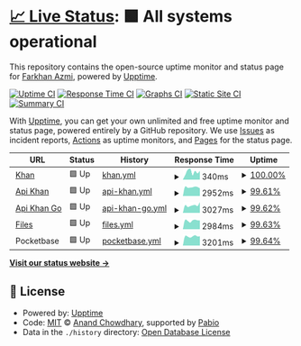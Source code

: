 # [📈 Live Status](https://foneazmi.github.io): <!--live status--> **🟩 All systems operational**

This repository contains the open-source uptime monitor and status page for [Farkhan Azmi](khan.my.id), powered by [Upptime](https://github.com/upptime/upptime).

[![Uptime CI](https://github.com/foneazmi/status/workflows/Uptime%20CI/badge.svg)](https://github.com/foneazmi/status/actions?query=workflow%3A%22Uptime+CI%22)
[![Response Time CI](https://github.com/foneazmi/status/workflows/Response%20Time%20CI/badge.svg)](https://github.com/foneazmi/status/actions?query=workflow%3A%22Response+Time+CI%22)
[![Graphs CI](https://github.com/foneazmi/status/workflows/Graphs%20CI/badge.svg)](https://github.com/foneazmi/status/actions?query=workflow%3A%22Graphs+CI%22)
[![Static Site CI](https://github.com/foneazmi/status/workflows/Static%20Site%20CI/badge.svg)](https://github.com/foneazmi/status/actions?query=workflow%3A%22Static+Site+CI%22)
[![Summary CI](https://github.com/foneazmi/status/workflows/Summary%20CI/badge.svg)](https://github.com/foneazmi/status/actions?query=workflow%3A%22Summary+CI%22)

With [Upptime](https://upptime.js.org), you can get your own unlimited and free uptime monitor and status page, powered entirely by a GitHub repository. We use [Issues](https://github.com/foneazmi/status/issues) as incident reports, [Actions](https://github.com/foneazmi/status/actions) as uptime monitors, and [Pages](https://foneazmi.github.io) for the status page.

<!--start: status pages-->
<!-- This summary is generated by Upptime (https://github.com/upptime/upptime) -->
<!-- Do not edit this manually, your changes will be overwritten -->
<!-- prettier-ignore -->
| URL | Status | History | Response Time | Uptime |
| --- | ------ | ------- | ------------- | ------ |
| <img alt="" src="https://icons.duckduckgo.com/ip3/khan.my.id.ico" height="13"> [Khan](https://khan.my.id) | 🟩 Up | [khan.yml](https://github.com/foneazmi/status/commits/HEAD/history/khan.yml) | <details><summary><img alt="Response time graph" src="./graphs/khan/response-time-week.png" height="20"> 340ms</summary><br><a href="https://status.khan.my.id/history/khan"><img alt="Response time 372" src="https://img.shields.io/endpoint?url=https%3A%2F%2Fraw.githubusercontent.com%2Ffoneazmi%2Fstatus%2FHEAD%2Fapi%2Fkhan%2Fresponse-time.json"></a><br><a href="https://status.khan.my.id/history/khan"><img alt="24-hour response time 250" src="https://img.shields.io/endpoint?url=https%3A%2F%2Fraw.githubusercontent.com%2Ffoneazmi%2Fstatus%2FHEAD%2Fapi%2Fkhan%2Fresponse-time-day.json"></a><br><a href="https://status.khan.my.id/history/khan"><img alt="7-day response time 340" src="https://img.shields.io/endpoint?url=https%3A%2F%2Fraw.githubusercontent.com%2Ffoneazmi%2Fstatus%2FHEAD%2Fapi%2Fkhan%2Fresponse-time-week.json"></a><br><a href="https://status.khan.my.id/history/khan"><img alt="30-day response time 314" src="https://img.shields.io/endpoint?url=https%3A%2F%2Fraw.githubusercontent.com%2Ffoneazmi%2Fstatus%2FHEAD%2Fapi%2Fkhan%2Fresponse-time-month.json"></a><br><a href="https://status.khan.my.id/history/khan"><img alt="1-year response time 372" src="https://img.shields.io/endpoint?url=https%3A%2F%2Fraw.githubusercontent.com%2Ffoneazmi%2Fstatus%2FHEAD%2Fapi%2Fkhan%2Fresponse-time-year.json"></a></details> | <details><summary><a href="https://status.khan.my.id/history/khan">100.00%</a></summary><a href="https://status.khan.my.id/history/khan"><img alt="All-time uptime 100.00%" src="https://img.shields.io/endpoint?url=https%3A%2F%2Fraw.githubusercontent.com%2Ffoneazmi%2Fstatus%2FHEAD%2Fapi%2Fkhan%2Fuptime.json"></a><br><a href="https://status.khan.my.id/history/khan"><img alt="24-hour uptime 100.00%" src="https://img.shields.io/endpoint?url=https%3A%2F%2Fraw.githubusercontent.com%2Ffoneazmi%2Fstatus%2FHEAD%2Fapi%2Fkhan%2Fuptime-day.json"></a><br><a href="https://status.khan.my.id/history/khan"><img alt="7-day uptime 100.00%" src="https://img.shields.io/endpoint?url=https%3A%2F%2Fraw.githubusercontent.com%2Ffoneazmi%2Fstatus%2FHEAD%2Fapi%2Fkhan%2Fuptime-week.json"></a><br><a href="https://status.khan.my.id/history/khan"><img alt="30-day uptime 100.00%" src="https://img.shields.io/endpoint?url=https%3A%2F%2Fraw.githubusercontent.com%2Ffoneazmi%2Fstatus%2FHEAD%2Fapi%2Fkhan%2Fuptime-month.json"></a><br><a href="https://status.khan.my.id/history/khan"><img alt="1-year uptime 100.00%" src="https://img.shields.io/endpoint?url=https%3A%2F%2Fraw.githubusercontent.com%2Ffoneazmi%2Fstatus%2FHEAD%2Fapi%2Fkhan%2Fuptime-year.json"></a></details>
| <img alt="" src="https://icons.duckduckgo.com/ip3/api.khan.my.id.ico" height="13"> [Api Khan](https://api.khan.my.id) | 🟩 Up | [api-khan.yml](https://github.com/foneazmi/status/commits/HEAD/history/api-khan.yml) | <details><summary><img alt="Response time graph" src="./graphs/api-khan/response-time-week.png" height="20"> 2952ms</summary><br><a href="https://status.khan.my.id/history/api-khan"><img alt="Response time 2615" src="https://img.shields.io/endpoint?url=https%3A%2F%2Fraw.githubusercontent.com%2Ffoneazmi%2Fstatus%2FHEAD%2Fapi%2Fapi-khan%2Fresponse-time.json"></a><br><a href="https://status.khan.my.id/history/api-khan"><img alt="24-hour response time 7058" src="https://img.shields.io/endpoint?url=https%3A%2F%2Fraw.githubusercontent.com%2Ffoneazmi%2Fstatus%2FHEAD%2Fapi%2Fapi-khan%2Fresponse-time-day.json"></a><br><a href="https://status.khan.my.id/history/api-khan"><img alt="7-day response time 2952" src="https://img.shields.io/endpoint?url=https%3A%2F%2Fraw.githubusercontent.com%2Ffoneazmi%2Fstatus%2FHEAD%2Fapi%2Fapi-khan%2Fresponse-time-week.json"></a><br><a href="https://status.khan.my.id/history/api-khan"><img alt="30-day response time 1492" src="https://img.shields.io/endpoint?url=https%3A%2F%2Fraw.githubusercontent.com%2Ffoneazmi%2Fstatus%2FHEAD%2Fapi%2Fapi-khan%2Fresponse-time-month.json"></a><br><a href="https://status.khan.my.id/history/api-khan"><img alt="1-year response time 2615" src="https://img.shields.io/endpoint?url=https%3A%2F%2Fraw.githubusercontent.com%2Ffoneazmi%2Fstatus%2FHEAD%2Fapi%2Fapi-khan%2Fresponse-time-year.json"></a></details> | <details><summary><a href="https://status.khan.my.id/history/api-khan">99.61%</a></summary><a href="https://status.khan.my.id/history/api-khan"><img alt="All-time uptime 99.73%" src="https://img.shields.io/endpoint?url=https%3A%2F%2Fraw.githubusercontent.com%2Ffoneazmi%2Fstatus%2FHEAD%2Fapi%2Fapi-khan%2Fuptime.json"></a><br><a href="https://status.khan.my.id/history/api-khan"><img alt="24-hour uptime 97.28%" src="https://img.shields.io/endpoint?url=https%3A%2F%2Fraw.githubusercontent.com%2Ffoneazmi%2Fstatus%2FHEAD%2Fapi%2Fapi-khan%2Fuptime-day.json"></a><br><a href="https://status.khan.my.id/history/api-khan"><img alt="7-day uptime 99.61%" src="https://img.shields.io/endpoint?url=https%3A%2F%2Fraw.githubusercontent.com%2Ffoneazmi%2Fstatus%2FHEAD%2Fapi%2Fapi-khan%2Fuptime-week.json"></a><br><a href="https://status.khan.my.id/history/api-khan"><img alt="30-day uptime 99.91%" src="https://img.shields.io/endpoint?url=https%3A%2F%2Fraw.githubusercontent.com%2Ffoneazmi%2Fstatus%2FHEAD%2Fapi%2Fapi-khan%2Fuptime-month.json"></a><br><a href="https://status.khan.my.id/history/api-khan"><img alt="1-year uptime 99.73%" src="https://img.shields.io/endpoint?url=https%3A%2F%2Fraw.githubusercontent.com%2Ffoneazmi%2Fstatus%2FHEAD%2Fapi%2Fapi-khan%2Fuptime-year.json"></a></details>
| <img alt="" src="https://icons.duckduckgo.com/ip3/api-go.khan.my.id.ico" height="13"> [Api Khan Go](https://api-go.khan.my.id) | 🟩 Up | [api-khan-go.yml](https://github.com/foneazmi/status/commits/HEAD/history/api-khan-go.yml) | <details><summary><img alt="Response time graph" src="./graphs/api-khan-go/response-time-week.png" height="20"> 3027ms</summary><br><a href="https://status.khan.my.id/history/api-khan-go"><img alt="Response time 2537" src="https://img.shields.io/endpoint?url=https%3A%2F%2Fraw.githubusercontent.com%2Ffoneazmi%2Fstatus%2FHEAD%2Fapi%2Fapi-khan-go%2Fresponse-time.json"></a><br><a href="https://status.khan.my.id/history/api-khan-go"><img alt="24-hour response time 7229" src="https://img.shields.io/endpoint?url=https%3A%2F%2Fraw.githubusercontent.com%2Ffoneazmi%2Fstatus%2FHEAD%2Fapi%2Fapi-khan-go%2Fresponse-time-day.json"></a><br><a href="https://status.khan.my.id/history/api-khan-go"><img alt="7-day response time 3027" src="https://img.shields.io/endpoint?url=https%3A%2F%2Fraw.githubusercontent.com%2Ffoneazmi%2Fstatus%2FHEAD%2Fapi%2Fapi-khan-go%2Fresponse-time-week.json"></a><br><a href="https://status.khan.my.id/history/api-khan-go"><img alt="30-day response time 1528" src="https://img.shields.io/endpoint?url=https%3A%2F%2Fraw.githubusercontent.com%2Ffoneazmi%2Fstatus%2FHEAD%2Fapi%2Fapi-khan-go%2Fresponse-time-month.json"></a><br><a href="https://status.khan.my.id/history/api-khan-go"><img alt="1-year response time 2537" src="https://img.shields.io/endpoint?url=https%3A%2F%2Fraw.githubusercontent.com%2Ffoneazmi%2Fstatus%2FHEAD%2Fapi%2Fapi-khan-go%2Fresponse-time-year.json"></a></details> | <details><summary><a href="https://status.khan.my.id/history/api-khan-go">99.62%</a></summary><a href="https://status.khan.my.id/history/api-khan-go"><img alt="All-time uptime 99.81%" src="https://img.shields.io/endpoint?url=https%3A%2F%2Fraw.githubusercontent.com%2Ffoneazmi%2Fstatus%2FHEAD%2Fapi%2Fapi-khan-go%2Fuptime.json"></a><br><a href="https://status.khan.my.id/history/api-khan-go"><img alt="24-hour uptime 97.35%" src="https://img.shields.io/endpoint?url=https%3A%2F%2Fraw.githubusercontent.com%2Ffoneazmi%2Fstatus%2FHEAD%2Fapi%2Fapi-khan-go%2Fuptime-day.json"></a><br><a href="https://status.khan.my.id/history/api-khan-go"><img alt="7-day uptime 99.62%" src="https://img.shields.io/endpoint?url=https%3A%2F%2Fraw.githubusercontent.com%2Ffoneazmi%2Fstatus%2FHEAD%2Fapi%2Fapi-khan-go%2Fuptime-week.json"></a><br><a href="https://status.khan.my.id/history/api-khan-go"><img alt="30-day uptime 99.91%" src="https://img.shields.io/endpoint?url=https%3A%2F%2Fraw.githubusercontent.com%2Ffoneazmi%2Fstatus%2FHEAD%2Fapi%2Fapi-khan-go%2Fuptime-month.json"></a><br><a href="https://status.khan.my.id/history/api-khan-go"><img alt="1-year uptime 99.81%" src="https://img.shields.io/endpoint?url=https%3A%2F%2Fraw.githubusercontent.com%2Ffoneazmi%2Fstatus%2FHEAD%2Fapi%2Fapi-khan-go%2Fuptime-year.json"></a></details>
| <img alt="" src="https://icons.duckduckgo.com/ip3/file.khan.my.id.ico" height="13"> [Files](https://file.khan.my.id) | 🟩 Up | [files.yml](https://github.com/foneazmi/status/commits/HEAD/history/files.yml) | <details><summary><img alt="Response time graph" src="./graphs/files/response-time-week.png" height="20"> 2984ms</summary><br><a href="https://status.khan.my.id/history/files"><img alt="Response time 2222" src="https://img.shields.io/endpoint?url=https%3A%2F%2Fraw.githubusercontent.com%2Ffoneazmi%2Fstatus%2FHEAD%2Fapi%2Ffiles%2Fresponse-time.json"></a><br><a href="https://status.khan.my.id/history/files"><img alt="24-hour response time 7175" src="https://img.shields.io/endpoint?url=https%3A%2F%2Fraw.githubusercontent.com%2Ffoneazmi%2Fstatus%2FHEAD%2Fapi%2Ffiles%2Fresponse-time-day.json"></a><br><a href="https://status.khan.my.id/history/files"><img alt="7-day response time 2984" src="https://img.shields.io/endpoint?url=https%3A%2F%2Fraw.githubusercontent.com%2Ffoneazmi%2Fstatus%2FHEAD%2Fapi%2Ffiles%2Fresponse-time-week.json"></a><br><a href="https://status.khan.my.id/history/files"><img alt="30-day response time 1516" src="https://img.shields.io/endpoint?url=https%3A%2F%2Fraw.githubusercontent.com%2Ffoneazmi%2Fstatus%2FHEAD%2Fapi%2Ffiles%2Fresponse-time-month.json"></a><br><a href="https://status.khan.my.id/history/files"><img alt="1-year response time 2222" src="https://img.shields.io/endpoint?url=https%3A%2F%2Fraw.githubusercontent.com%2Ffoneazmi%2Fstatus%2FHEAD%2Fapi%2Ffiles%2Fresponse-time-year.json"></a></details> | <details><summary><a href="https://status.khan.my.id/history/files">99.63%</a></summary><a href="https://status.khan.my.id/history/files"><img alt="All-time uptime 99.82%" src="https://img.shields.io/endpoint?url=https%3A%2F%2Fraw.githubusercontent.com%2Ffoneazmi%2Fstatus%2FHEAD%2Fapi%2Ffiles%2Fuptime.json"></a><br><a href="https://status.khan.my.id/history/files"><img alt="24-hour uptime 97.42%" src="https://img.shields.io/endpoint?url=https%3A%2F%2Fraw.githubusercontent.com%2Ffoneazmi%2Fstatus%2FHEAD%2Fapi%2Ffiles%2Fuptime-day.json"></a><br><a href="https://status.khan.my.id/history/files"><img alt="7-day uptime 99.63%" src="https://img.shields.io/endpoint?url=https%3A%2F%2Fraw.githubusercontent.com%2Ffoneazmi%2Fstatus%2FHEAD%2Fapi%2Ffiles%2Fuptime-week.json"></a><br><a href="https://status.khan.my.id/history/files"><img alt="30-day uptime 99.92%" src="https://img.shields.io/endpoint?url=https%3A%2F%2Fraw.githubusercontent.com%2Ffoneazmi%2Fstatus%2FHEAD%2Fapi%2Ffiles%2Fuptime-month.json"></a><br><a href="https://status.khan.my.id/history/files"><img alt="1-year uptime 99.82%" src="https://img.shields.io/endpoint?url=https%3A%2F%2Fraw.githubusercontent.com%2Ffoneazmi%2Fstatus%2FHEAD%2Fapi%2Ffiles%2Fuptime-year.json"></a></details>
| <img alt="" src="https://icons.duckduckgo.com/ip3/null.ico" height="13"> Pocketbase | 🟩 Up | [pocketbase.yml](https://github.com/foneazmi/status/commits/HEAD/history/pocketbase.yml) | <details><summary><img alt="Response time graph" src="./graphs/pocketbase/response-time-week.png" height="20"> 3201ms</summary><br><a href="https://status.khan.my.id/history/pocketbase"><img alt="Response time 2436" src="https://img.shields.io/endpoint?url=https%3A%2F%2Fraw.githubusercontent.com%2Ffoneazmi%2Fstatus%2FHEAD%2Fapi%2Fpocketbase%2Fresponse-time.json"></a><br><a href="https://status.khan.my.id/history/pocketbase"><img alt="24-hour response time 7377" src="https://img.shields.io/endpoint?url=https%3A%2F%2Fraw.githubusercontent.com%2Ffoneazmi%2Fstatus%2FHEAD%2Fapi%2Fpocketbase%2Fresponse-time-day.json"></a><br><a href="https://status.khan.my.id/history/pocketbase"><img alt="7-day response time 3201" src="https://img.shields.io/endpoint?url=https%3A%2F%2Fraw.githubusercontent.com%2Ffoneazmi%2Fstatus%2FHEAD%2Fapi%2Fpocketbase%2Fresponse-time-week.json"></a><br><a href="https://status.khan.my.id/history/pocketbase"><img alt="30-day response time 1745" src="https://img.shields.io/endpoint?url=https%3A%2F%2Fraw.githubusercontent.com%2Ffoneazmi%2Fstatus%2FHEAD%2Fapi%2Fpocketbase%2Fresponse-time-month.json"></a><br><a href="https://status.khan.my.id/history/pocketbase"><img alt="1-year response time 2436" src="https://img.shields.io/endpoint?url=https%3A%2F%2Fraw.githubusercontent.com%2Ffoneazmi%2Fstatus%2FHEAD%2Fapi%2Fpocketbase%2Fresponse-time-year.json"></a></details> | <details><summary><a href="https://status.khan.my.id/history/pocketbase">99.64%</a></summary><a href="https://status.khan.my.id/history/pocketbase"><img alt="All-time uptime 99.82%" src="https://img.shields.io/endpoint?url=https%3A%2F%2Fraw.githubusercontent.com%2Ffoneazmi%2Fstatus%2FHEAD%2Fapi%2Fpocketbase%2Fuptime.json"></a><br><a href="https://status.khan.my.id/history/pocketbase"><img alt="24-hour uptime 97.48%" src="https://img.shields.io/endpoint?url=https%3A%2F%2Fraw.githubusercontent.com%2Ffoneazmi%2Fstatus%2FHEAD%2Fapi%2Fpocketbase%2Fuptime-day.json"></a><br><a href="https://status.khan.my.id/history/pocketbase"><img alt="7-day uptime 99.64%" src="https://img.shields.io/endpoint?url=https%3A%2F%2Fraw.githubusercontent.com%2Ffoneazmi%2Fstatus%2FHEAD%2Fapi%2Fpocketbase%2Fuptime-week.json"></a><br><a href="https://status.khan.my.id/history/pocketbase"><img alt="30-day uptime 99.92%" src="https://img.shields.io/endpoint?url=https%3A%2F%2Fraw.githubusercontent.com%2Ffoneazmi%2Fstatus%2FHEAD%2Fapi%2Fpocketbase%2Fuptime-month.json"></a><br><a href="https://status.khan.my.id/history/pocketbase"><img alt="1-year uptime 99.82%" src="https://img.shields.io/endpoint?url=https%3A%2F%2Fraw.githubusercontent.com%2Ffoneazmi%2Fstatus%2FHEAD%2Fapi%2Fpocketbase%2Fuptime-year.json"></a></details>

<!--end: status pages-->

[**Visit our status website →**](https://foneazmi.github.io)

## 📄 License

- Powered by: [Upptime](https://github.com/upptime/upptime)
- Code: [MIT](./LICENSE) © [Anand Chowdhary](https://anandchowdhary.com), supported by [Pabio](https://pabio.com)
- Data in the `./history` directory: [Open Database License](https://opendatacommons.org/licenses/odbl/1-0/)
